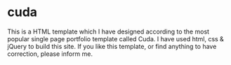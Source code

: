# cuda
This is a HTML template which I have designed according to the most popular single page portfolio template called Cuda. I have used html, css &amp; jQuery to build this site. If you like this template, or find anything to have correction, please inform me. 
